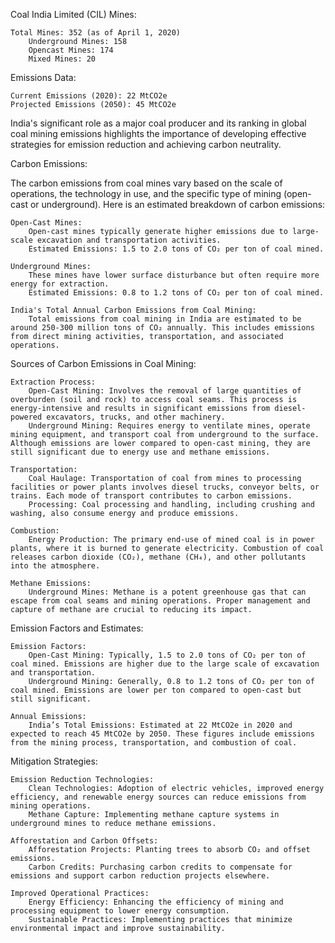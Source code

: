 Coal India Limited (CIL) Mines:

    Total Mines: 352 (as of April 1, 2020)
        Underground Mines: 158
        Opencast Mines: 174
        Mixed Mines: 20

Emissions Data:

    Current Emissions (2020): 22 MtCO2e
    Projected Emissions (2050): 45 MtCO2e

India's significant role as a major coal producer and its ranking in global coal mining emissions highlights the importance of developing effective strategies for emission reduction and achieving carbon neutrality.


Carbon Emissions:

The carbon emissions from coal mines vary based on the scale of operations, the technology in use, and the specific type of mining (open-cast or underground). Here is an estimated breakdown of carbon emissions:

    Open-Cast Mines:
        Open-cast mines typically generate higher emissions due to large-scale excavation and transportation activities.
        Estimated Emissions: 1.5 to 2.0 tons of CO₂ per ton of coal mined.

    Underground Mines:
        These mines have lower surface disturbance but often require more energy for extraction.
        Estimated Emissions: 0.8 to 1.2 tons of CO₂ per ton of coal mined.

    India's Total Annual Carbon Emissions from Coal Mining:
        Total emissions from coal mining in India are estimated to be around 250-300 million tons of CO₂ annually. This includes emissions from direct mining activities, transportation, and associated operations.


Sources of Carbon Emissions in Coal Mining:

    Extraction Process:
        Open-Cast Mining: Involves the removal of large quantities of overburden (soil and rock) to access coal seams. This process is energy-intensive and results in significant emissions from diesel-powered excavators, trucks, and other machinery.
        Underground Mining: Requires energy to ventilate mines, operate mining equipment, and transport coal from underground to the surface. Although emissions are lower compared to open-cast mining, they are still significant due to energy use and methane emissions.

    Transportation:
        Coal Haulage: Transportation of coal from mines to processing facilities or power plants involves diesel trucks, conveyor belts, or trains. Each mode of transport contributes to carbon emissions.
        Processing: Coal processing and handling, including crushing and washing, also consume energy and produce emissions.

    Combustion:
        Energy Production: The primary end-use of mined coal is in power plants, where it is burned to generate electricity. Combustion of coal releases carbon dioxide (CO₂), methane (CH₄), and other pollutants into the atmosphere.

    Methane Emissions:
        Underground Mines: Methane is a potent greenhouse gas that can escape from coal seams and mining operations. Proper management and capture of methane are crucial to reducing its impact.

Emission Factors and Estimates:

    Emission Factors:
        Open-Cast Mining: Typically, 1.5 to 2.0 tons of CO₂ per ton of coal mined. Emissions are higher due to the large scale of excavation and transportation.
        Underground Mining: Generally, 0.8 to 1.2 tons of CO₂ per ton of coal mined. Emissions are lower per ton compared to open-cast but still significant.

    Annual Emissions:
        India’s Total Emissions: Estimated at 22 MtCO2e in 2020 and expected to reach 45 MtCO2e by 2050. These figures include emissions from the mining process, transportation, and combustion of coal.

Mitigation Strategies:

    Emission Reduction Technologies:
        Clean Technologies: Adoption of electric vehicles, improved energy efficiency, and renewable energy sources can reduce emissions from mining operations.
        Methane Capture: Implementing methane capture systems in underground mines to reduce methane emissions.

    Afforestation and Carbon Offsets:
        Afforestation Projects: Planting trees to absorb CO₂ and offset emissions.
        Carbon Credits: Purchasing carbon credits to compensate for emissions and support carbon reduction projects elsewhere.

    Improved Operational Practices:
        Energy Efficiency: Enhancing the efficiency of mining and processing equipment to lower energy consumption.
        Sustainable Practices: Implementing practices that minimize environmental impact and improve sustainability.
        
